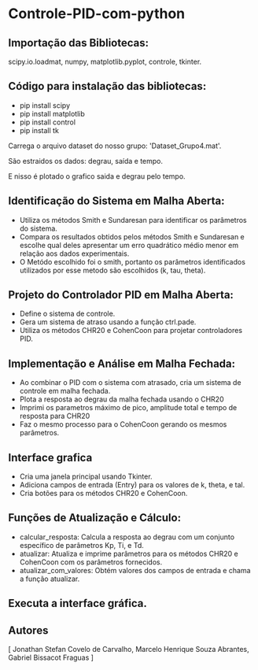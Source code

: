 # Controle-PID-com-python

## Importação das Bibliotecas:

scipy.io.loadmat, numpy, matplotlib.pyplot, controle, tkinter.

## Código para instalação das bibliotecas:
- pip install scipy
- pip install matplotlib
- pip install control
- pip install tk

Carrega o arquivo dataset do nosso grupo: 'Dataset_Grupo4.mat'.

São estraidos os dados: degrau, saída e tempo.

E nisso é plotado o grafico saida e degrau pelo tempo.





## Identificação do Sistema em Malha Aberta:

- Utiliza os métodos Smith e Sundaresan para identificar os parâmetros do sistema.
- Compara os resultados obtidos pelos métodos Smith e Sundaresan e escolhe qual deles apresentar um erro quadrático médio menor em relação aos dados experimentais.
- O Metódo escolhido foi o smith, portanto os parâmetros identificados utilizados por esse metodo são escolhidos (k, tau, theta).


## Projeto do Controlador PID em Malha Aberta:

- Define o sistema de controle.
- Gera um sistema de atraso usando a função ctrl.pade.
- Utiliza os métodos CHR20 e CohenCoon para projetar controladores PID.





## Implementação e Análise em Malha Fechada:

- Ao combinar o PID com o sistema com atrasado, cria um sistema de controle em malha fechada.
- Plota a resposta ao degrau da malha fechada usando o CHR20
- Imprimi os parametros máximo de pico, amplitude total e tempo de resposta para CHR20
- Faz o mesmo processo para o CohenCoon gerando os mesmos parâmetros.





## Interface grafica
- Cria uma janela principal usando Tkinter.
- Adiciona campos de entrada (Entry) para os valores de k, theta, e tal.
- Cria botões para os métodos CHR20 e CohenCoon.

## Funções de Atualização e Cálculo:
- calcular_resposta: Calcula a resposta ao degrau com um conjunto específico de parâmetros Kp, Ti, e Td.
- atualizar: Atualiza e imprime parâmetros para os métodos CHR20 e CohenCoon com os parâmetros fornecidos.
- atualizar_com_valores: Obtém valores dos campos de entrada e chama a função atualizar.

## Executa a interface gráfica.

## Autores
[
Jonathan Stefan Covelo de Carvalho,
Marcelo Henrique Souza Abrantes,
Gabriel Bissacot Fraguas
]
